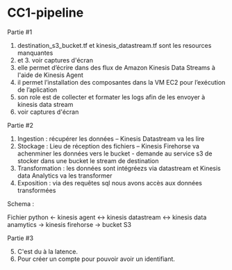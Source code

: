 # CC1-pipeline

Partie #1

1. destination_s3_bucket.tf et kinesis_datastream.tf sont les resources manquantes
2. et 3. voir captures d'écran 
4. elle permet d’écrire dans des flux de Amazon Kinesis Data Streams à l'aide de Kinesis Agent
5. il permet l’installation des composantes dans la VM EC2 pour l’exécution de l’aplication
6. son role est de collecter et formater les logs afin de les envoyer à kinesis data stream 
7. voir captures d'écran

Partie #2

1.	Ingestion : récupérer les données – Kinesis Datastream va les lire 
2.	Stockage : Lieu de réception des fichiers – Kinesis Firehorse va achenminer les données vers le bucket - demande au service s3 de stocker dans une bucket le stream de destination
3.	Transformation : les données sont intégréezs via datastream et Kinesis data Analytics va les transformer  
4.	Exposition : via des requêtes sql nous avons accès aux données transformées

Schema :

Fichier python <- kinesis agent <-> kinesis datastream <-> kinesis data anamytics -> kinesis firehorse -> bucket S3

Partie #3

5. C'est du à la latence.
6. Pour créer un compte pour pouvoir avoir un identifiant. 
